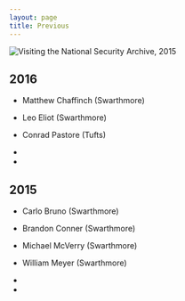 ```yaml
---
layout: page
title: Previous
---
```


![Visiting the National Security Archive, 2015](http://nsarchive.swarthmore.edu/img/summer_research15.jpg)

## 2016

* Matthew Chaffinch (Swarthmore)
* Leo Eliot (Swarthmore)
* Conrad Pastore (Tufts)

*
*

## 2015

* Carlo Bruno (Swarthmore)
* Brandon Conner (Swarthmore)
* Michael McVerry (Swarthmore)
* William Meyer (Swarthmore)

*
*
